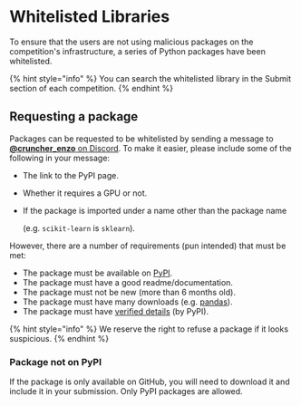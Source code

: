 # Whitelisted Libraries

To ensure that the users are not using malicious packages on the competition's infrastructure, a series of Python packages have been whitelisted.

{% hint style="info" %}
You can search the whitelisted library in the Submit section of each competition.
{% endhint %}

## Requesting a package

Packages can be requested to be whitelisted by sending a message to [**@cruncher\_enzo** on Discord](https://discord.com/invite/veAtzsYn3M). To make it easier, please include some of the following in your message:

* The link to the PyPI page.
* Whether it requires a GPU or not.
*   If the package is imported under a name other than the package name

    (e.g. `scikit-learn` is `sklearn`).

However, there are a number of requirements (pun intended) that must be met:

* The package must be available on [PyPI](https://pypi.org/).
* The package must have a good readme/documentation.
* The package must not be new (more than 6 months old).
* The package must have many downloads (e.g. [pandas](https://pypistats.org/packages/pandas)).
* The package must have [verified details](https://docs.pypi.org/project\_metadata/) (by PyPI).

{% hint style="info" %}
We reserve the right to refuse a package if it looks suspicious.
{% endhint %}

### Package not on PyPI

If the package is only available on GitHub, you will need to download it and include it in your submission. Only PyPI packages are allowed.
